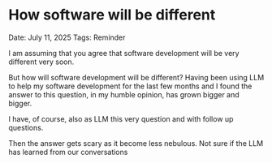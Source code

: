 # How software will be different

Date: July 11, 2025
Tags: Reminder

I am assuming that you agree that  software development will be very different very soon.

But how will software development will be different?  Having been using LLM to help my software development for the last few months and I found the answer to this question, in my humble opinion, has grown bigger and bigger.  

I have, of course, also as LLM this very question and with follow up questions.

Then the answer gets scary as it become less nebulous.  Not sure if the LLM has learned from our conversations